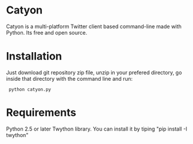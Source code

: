 Catyon
======

Catyon is a multi-platform Twitter client based command-line made with Python. Its free and open source. 

Installation
============

Just download git repository zip file, unzip in your prefered directory, go inside that directory with the command line and run:

<code> python catyon.py </code>

Requirements
============
Python 2.5 or later
Twython library. You can install it by tiping "pip install -I twython"
